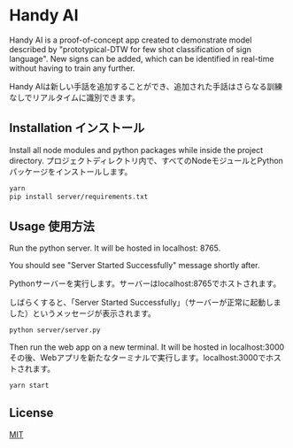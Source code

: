 # Handy AI

Handy AI is a proof-of-concept app created to demonstrate model described by "prototypical-DTW for few shot classification of sign language". New signs can be added, which can be identified in real-time without having to train any further.

Handy AIは新しい手話を追加することができ、追加された手話はさらなる訓練なしでリアルタイムに識別できます。
## Installation  インストール

Install all node modules and python packages while inside the project directory.
プロジェクトディレクトリ内で、すべてのNodeモジュールとPythonパッケージをインストールします。
```bash
yarn
pip install server/requirements.txt
```

## Usage 使用方法
Run the python server. It will be hosted in localhost: 8765.

You should see "Server Started Successfully" message shortly after.

Pythonサーバーを実行します。サーバーはlocalhost:8765でホストされます。

しばらくすると、「Server Started Successfully」（サーバーが正常に起動しました）というメッセージが表示されます。
```bash
python server/server.py
```
Then run the web app on a new terminal. It will be hosted in localhost:3000
その後、Webアプリを新たなターミナルで実行します。localhost:3000でホストされます。

```bash
yarn start
```


## License

[MIT](https://choosealicense.com/licenses/mit/)